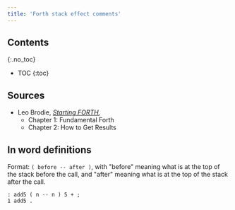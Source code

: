 ```yaml
---
title: 'Forth stack effect comments'
---
```


## Contents
{:.no_toc}

* TOC
{:toc}


## Sources

* Leo Brodie, *[Starting FORTH],* 
  * Chapter 1: Fundamental Forth
  * Chapter 2: How to Get Results

[Starting FORTH]: https://www.forth.com/starting-forth/


## In word definitions

Format: `( before -- after )`, with "before" meaning what is at the top
of the stack before the call, and "after" meaning what is at the top of
the stack after the call.

```forth
: add5 ( n -- n ) 5 + ;
1 add5 .
```
